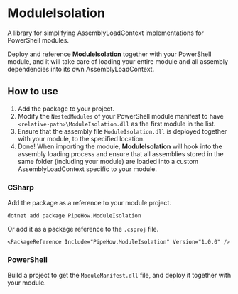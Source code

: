 # ModuleIsolation

A library for simplifying AssemblyLoadContext implementations for PowerShell modules.

Deploy and reference **ModuleIsolation** together with your PowerShell module, and it will take care of loading your entire module and all assembly dependencies into its own AssemblyLoadContext.

## How to use

1. Add the package to your project.
2. Modify the `NestedModules` of your PowerShell module manifest to have `<relative-path>\ModuleIsolation.dll` as the first module in the list.
3. Ensure that the assembly file `ModuleIsolation.dll` is deployed together with your module, to the specified location.
4. Done! When importing the module, **ModuleIsolation** will hook into the assembly loading process and ensure that all assemblies stored in the same folder (including your module) are loaded into a custom AssemblyLoadContext specific to your module.

### CSharp

Add the package as a reference to your module project.

```plaintext
dotnet add package PipeHow.ModuleIsolation
```

Or add it as a package reference to the `.csproj` file.

```plaintext
<PackageReference Include="PipeHow.ModuleIsolation" Version="1.0.0" />
```

### PowerShell

Build a project to get the `ModuleManifest.dll` file, and deploy it together with your module.

